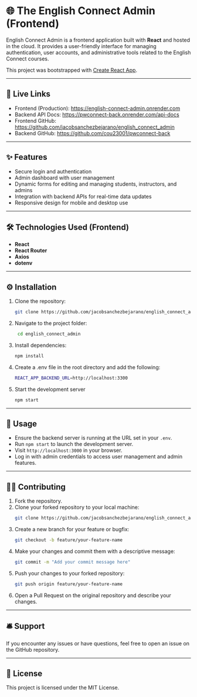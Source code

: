 # 🌐 The English Connect Admin (Frontend)

English Connect Admin is a frontend application built with **React** and hosted in the cloud. It provides a user-friendly interface for managing authentication, user accounts, and administrative tools related to the English Connect courses.

This project was bootstrapped with [Create React App](https://github.com/facebook/create-react-app).

---

## 🚀 Live Links
- Frontend (Production): https://english-connect-admin.onrender.com
- Backend API Docs: https://pwconnect-back.onrender.com/api-docs
- Frontend GitHub: https://github.com/jacobsanchezbejarano/english_connect_admin
- Backend GitHub: https://github.com/cou23001/pwconnect-back

---

## ✨ Features

- Secure login and authentication
- Admin dashboard with user management
- Dynamic forms for editing and managing students, instructors, and admins
- Integration with backend APIs for real-time data updates
- Responsive design for mobile and desktop use

---

## 🛠️ Technologies Used (Frontend)

- **React**
- **React Router**
- **Axios**
- **dotenv**

---

## ⚙️ Installation

1. Clone the repository:
   ```bash
   git clone https://github.com/jacobsanchezbejarano/english_connect_admin
2. Navigate to the project folder:
   ```bash
    cd english_connect_admin
3. Install dependencies:
    ```bash
    npm install
4. Create a .env file in the root directory and add the following:
    ```bash
    REACT_APP_BACKEND_URL=http://localhost:3300
6. Start the development server
    ```bash
    npm start
---

## 🧰 Usage

- Ensure the backend server is running at the URL set in your `.env`.
- Run `npm start` to launch the development server.
- Visit `http://localhost:3000` in your browser.
- Log in with admin credentials to access user management and admin features.

---

## 👨‍💻 Contributing

1. Fork the repository.
2. Clone your forked repository to your local machine:
    ```bash
    git clone https://github.com/jacobsanchezbejarano/english_connect_admin
3. Create a new branch for your feature or bugfix:
    ```bash
    git checkout -b feature/your-feature-name
4. Make your changes and commit them with a descriptive message:
    ```bash
    git commit -m "Add your commit message here"
5. Push your changes to your forked repository:
    ```bash
    git push origin feature/your-feature-name
6. Open a Pull Request on the original repository and describe your changes.
    
---

## 🛎️ Support

If you encounter any issues or have questions, feel free to open an issue on the GitHub repository.

---

## 📄 License

This project is licensed under the MIT License.

